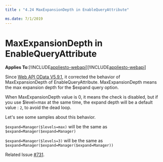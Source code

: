 ```yaml
---
title : "4.24 MaxExpansionDepth in EnableQueryAttribute"

ms.date: 7/1/2019
---
```

# MaxExpansionDepth in EnableQueryAttribute
**Applies To**:[!INCLUDE[appliesto-webapi](../includes/appliesto-webapi-v7.md)][!INCLUDE[appliesto-webapi](../includes/appliesto-webapi-v6.md)]

Since [Web API OData V5.9.1](https://www.nuget.org/packages/Microsoft.AspNet.OData/5.9.1), it corrected the behavior of MaxExpansionDepth of EnableQueryAttribute. MaxExpansionDepth means the max expansion depth for the $expand query option.

When MaxExpansionDepth  value is 0, it means the check is disabled, but if you use $level=max at the same time, the expand depth will be a default value : `2`, to avoid the dead loop.

Let's see some samples about this behavior.

`$expand=Manager($levels=max)` will be the same as 
`$expand=Manager($expand=Manager)`

`$expand=Manager($levels=3)` will be the same as 
`$expand=Manager($expand=Manager($expand=Manager))`

Related Issue [#731](https://github.com/OData/WebApi/issues/731).
